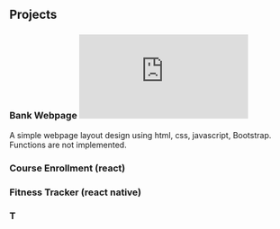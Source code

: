 ## Projects

### Bank Webpage ![link](https://jiun-ting.github.io/bank%20webpage/index.html)
A simple webpage layout design using html, css, javascript, Bootstrap. Functions are not implemented.

### Course Enrollment (react)

### Fitness Tracker (react native)

### T
